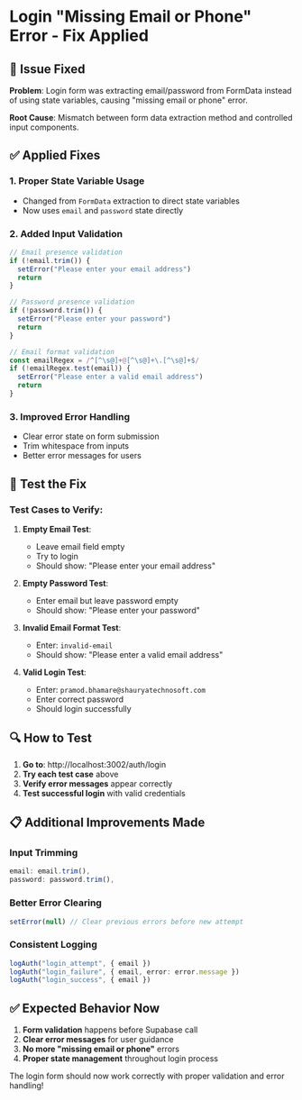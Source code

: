 # Login "Missing Email or Phone" Error - Fix Applied

## 🔧 Issue Fixed

**Problem**: Login form was extracting email/password from FormData instead of using state variables, causing "missing email or phone" error.

**Root Cause**: Mismatch between form data extraction method and controlled input components.

## ✅ Applied Fixes

### 1. **Proper State Variable Usage**
- Changed from `FormData` extraction to direct state variables
- Now uses `email` and `password` state directly

### 2. **Added Input Validation**
```typescript
// Email presence validation
if (!email.trim()) {
  setError("Please enter your email address")
  return
}

// Password presence validation  
if (!password.trim()) {
  setError("Please enter your password")
  return
}

// Email format validation
const emailRegex = /^[^\s@]+@[^\s@]+\.[^\s@]+$/
if (!emailRegex.test(email)) {
  setError("Please enter a valid email address")
  return
}
```

### 3. **Improved Error Handling**
- Clear error state on form submission
- Trim whitespace from inputs
- Better error messages for users

## 🧪 Test the Fix

### Test Cases to Verify:

1. **Empty Email Test**:
   - Leave email field empty
   - Try to login
   - Should show: "Please enter your email address"

2. **Empty Password Test**:
   - Enter email but leave password empty
   - Should show: "Please enter your password"

3. **Invalid Email Format Test**:
   - Enter: `invalid-email`
   - Should show: "Please enter a valid email address"

4. **Valid Login Test**:
   - Enter: `pramod.bhamare@shauryatechnosoft.com`
   - Enter correct password
   - Should login successfully

## 🔍 How to Test

1. **Go to**: http://localhost:3002/auth/login
2. **Try each test case** above
3. **Verify error messages** appear correctly
4. **Test successful login** with valid credentials

## 📋 Additional Improvements Made

### Input Trimming
```typescript
email: email.trim(),
password: password.trim(),
```

### Better Error Clearing
```typescript
setError(null) // Clear previous errors before new attempt
```

### Consistent Logging
```typescript
logAuth("login_attempt", { email })
logAuth("login_failure", { email, error: error.message })
logAuth("login_success", { email })
```

## ✅ Expected Behavior Now

1. **Form validation** happens before Supabase call
2. **Clear error messages** for user guidance
3. **No more "missing email or phone"** errors
4. **Proper state management** throughout login process

The login form should now work correctly with proper validation and error handling!